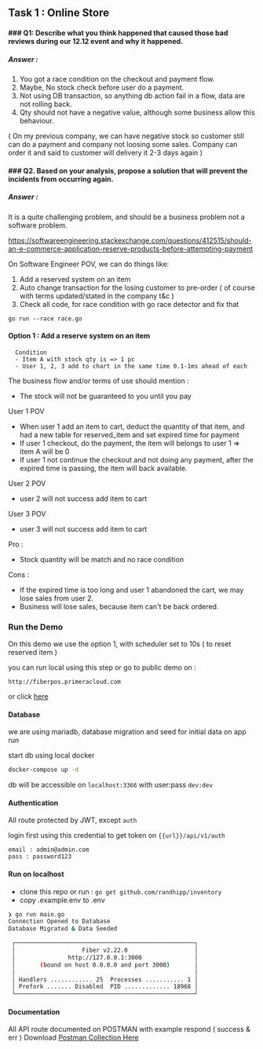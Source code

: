 


## Task 1 : Online Store

#### ### Q1: Describe what you think happened that caused those bad reviews during our 12.12 event and why it happened.

##### Answer :

1. You got a race condition on the checkout and payment flow.
2. Maybe, No stock check before user do a payment.
3. Not using DB transaction, so anything db action fail in a flow, data are not rolling back.
4. Qty should not have a negative value, although some business allow this behaviour. 

( On my previous company, we can have negative stock so customer still can do a payment and company not loosing some sales. Company can order it and said to customer will delivery it 2-3 days again )

#### ### Q2. Based on your analysis, propose a solution that will prevent the incidents from occurring again.

##### Answer :

It is a quite challenging problem, and should be a business problem not a software problem.

https://softwareengineering.stackexchange.com/questions/412515/should-an-e-commerce-application-reserve-products-before-attempting-payment

On Software Engineer POV, we can do things like:

1. Add a reserved system on an item
2. Auto change transaction for the losing customer to pre-order ( of course with terms updated/stated in the company t&c )
3. Check all code, for race condition with go race detector and fix that 
```
go run --race race.go
```

#### Option 1 : Add a reserve system on an item
```
  Condition
  - Item A with stock qty is => 1 pc
  - User 1, 2, 3 add to chart in the same time 0.1-1ms ahead of each
```
  The business flow and/or terms of use should mention :
   - The stock will not be guaranteed to you until you pay
 
  User 1 POV
  - When user 1 add an item to cart, deduct the quantity of that item, and had a new table for reserved_item and set expired time for payment
  - If user 1 checkout, do the payment, the item will belongs to user 1 => item A will be 0
  - If user 1 not continue the checkout and not doing any payment, after the expired time is passing, the item will back available.

  User 2 POV
  - user 2 will not success add item to cart

  User 3 POV
  - user 3 will not success add item to cart

  Pro : 
  - Stock quantity will be match and no race condition
  
  Cons :
  - If the expired time is too long and user 1 abandoned the cart, we may lose sales from user 2.
  - Business will lose sales, because item can't be back ordered.

### Run the Demo

On this demo we use the option 1, with scheduler set to 10s ( to reset reserved item )

you can run local using this step or go to public demo on : 

`http://fiberpos.primeracloud.com`

or click [here](http://fiberpos.primeracloud.com)

#### Database

we are using mariadb, database migration and seed for initial data on app run

start db using local docker
```bash
docker-compose up -d
```

db will be accessible on `localhost:3366` with user:pass `dev:dev`

#### Authentication

All route protected by JWT, except `auth`

login first using this credential to get token on `{{url}}/api/v1/auth`
```
email : admin@admin.com
pass : password123
```
#### Run on localhost

- clone this repo or run : `go get github.com/randhipp/inventory`
- copy .example.env to .env
  

```bash
❯ go run main.go
Connection Opened to Database
Database Migrated & Data Seeded

 ┌───────────────────────────────────────────────────┐ 
 │                   Fiber v2.22.0                   │ 
 │               http://127.0.0.1:3000               │ 
 │       (bound on host 0.0.0.0 and port 3000)       │ 
 │                                                   │ 
 │ Handlers ............ 25  Processes ........... 1 │ 
 │ Prefork ....... Disabled  PID ............. 18968 │ 
 └───────────────────────────────────────────────────┘ 
```

#### Documentation

All API route documented on POSTMAN with example respond ( success & err )
Download [Postman Collection Here](API.postman_collection.json)
